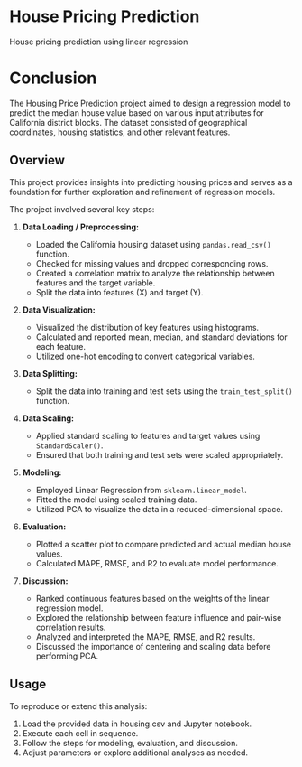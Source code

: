 # House Pricing Prediction
House pricing prediction using linear regression

# Conclusion
The Housing Price Prediction project aimed to design a regression model to predict the median house value based on various input attributes for California district blocks. The dataset consisted of geographical coordinates, housing statistics, and other relevant features.

## Overview
This project provides insights into predicting housing prices and serves as a foundation for further exploration and refinement of regression models.

The project involved several key steps:

1. **Data Loading / Preprocessing:**
   - Loaded the California housing dataset using `pandas.read_csv()` function.
   - Checked for missing values and dropped corresponding rows.
   - Created a correlation matrix to analyze the relationship between features and the target variable.
   - Split the data into features (X) and target (Y).

2. **Data Visualization:**
   - Visualized the distribution of key features using histograms.
   - Calculated and reported mean, median, and standard deviations for each feature.
   - Utilized one-hot encoding to convert categorical variables.

3. **Data Splitting:**
   - Split the data into training and test sets using the `train_test_split()` function.

4. **Data Scaling:**
   - Applied standard scaling to features and target values using `StandardScaler()`.
   - Ensured that both training and test sets were scaled appropriately.

5. **Modeling:**
   - Employed Linear Regression from `sklearn.linear_model`.
   - Fitted the model using scaled training data.
   - Utilized PCA to visualize the data in a reduced-dimensional space.

6. **Evaluation:**
   - Plotted a scatter plot to compare predicted and actual median house values.
   - Calculated MAPE, RMSE, and R2 to evaluate model performance.

7. **Discussion:**
   - Ranked continuous features based on the weights of the linear regression model.
   - Explored the relationship between feature influence and pair-wise correlation results.
   - Analyzed and interpreted the MAPE, RMSE, and R2 results.
   - Discussed the importance of centering and scaling data before performing PCA.

## Usage

To reproduce or extend this analysis:
   1. Load the provided data in housing.csv and Jupyter notebook.
   2. Execute each cell in sequence.
   3. Follow the steps for modeling, evaluation, and discussion.
   4. Adjust parameters or explore additional analyses as needed.
